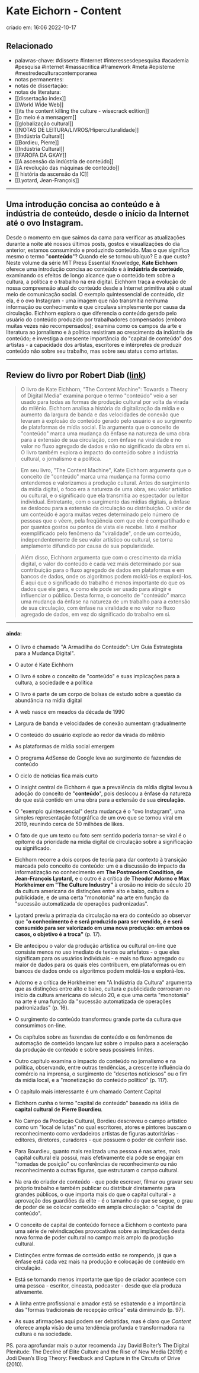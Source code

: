 # Kate Eichorn - Content
criado em: 16:06 2022-10-17

## Relacionado
- palavras-chave: #disserte #internet #interessesdepesquisa #academia #pesquisa #internet #massacritica #framework #meta #episteme #mestredeculturacontemporanea 
- notas permanentes: 
- notas de dissertação:
- notas de literatura: 
- [[dissertação index]]
- [[World Wide Web]]
- [[its the content killing the culture - wisecrack edition]]
- [[o meio é a mensagem]]
- [[globalização cultural]]
- [[NOTAS DE LEITURA/LIVROS/Hiperculturalidade]]
- [[Indústria Cultural]]
- [[Bordieu, Pierre]]
- [[Indústria Cultural]]
- [[FAROFA DA GKAY]]
- [[A ascensão da indústria de conteúdo]]
- [[A revolução das máquinas de conteúdo]]
- [[ história da ascensão da IC]]
- [[Lyotard, Jean-François]]

---

## Uma introdução concisa ao conteúdo e à indústria de conteúdo, desde o início da Internet até o ovo Instagram.

Desde o momento em que saímos da cama para verificar as atualizações durante a noite até nossos últimos posts, gostos e visualizações do dia anterior, estamos consumindo e produzindo conteúdo. Mas o que significa mesmo o termo "**conteúdo**"? Quando ele se tornou ubíquo? E a que custo? Neste volume da série MIT Press Essential Knowledge, **Kate Eichhorn** oferece uma introdução concisa ao conteúdo e à **indústria de conteúdo**, examinando os efeitos de longo alcance que o conteúdo tem sobre a cultura, a política e o trabalho na era digital. Eichhorn traça a evolução de nossa compreensão atual do conteúdo desde a Internet primitiva até o atual meio de comunicação social. O exemplo quintessencial de conteúdo, diz ela, é o ovo Instagram - uma imagem que não transmitia nenhuma informação ou conhecimento e que circulava simplesmente por causa da circulação. Eichhorn explora o que diferencia o conteúdo gerado pelo usuário do conteúdo produzido por trabalhadores compensados (embora muitas vezes não recompensados); examina como os campos da arte e literatura ao jornalismo e à política resistiram ao crescimento da indústria de conteúdo; e investiga a crescente importância do "capital de conteúdo" dos artistas - a capacidade dos artistas, escritores e intérpretes de produzir conteúdo não sobre seu trabalho, mas sobre seu status como artistas.

---
## Review do livro por Robert Diab ([link](https://journals.sagepub.com/doi/full/10.1177/14614448221127202))

>O livro de Kate Eichhorn, "The Content Machine": Towards a Theory of Digital Media" examina porque o termo "conteúdo" veio a ser usado para todas as formas de produção cultural por volta da virada do milênio. Eichhorn analisa a história da digitalização da mídia e o aumento da largura de banda e das velocidades de conexão que levaram à explosão do conteúdo gerado pelo usuário e ao surgimento de plataformas de mídia social. Ela argumenta que o conceito de "conteúdo" marca uma mudança da ênfase na natureza de uma obra para a extensão de sua circulação, com ênfase na viralidade e no valor no fluxo agregado de dados e não no significado da obra em si. O livro também explora o impacto do conteúdo sobre a indústria cultural, o jornalismo e a política.

> Em seu livro, "The Content Machine", Kate Eichhorn argumenta que o conceito de "conteúdo" marca uma mudança na forma como entendemos e valorizamos a produção cultural. Antes do surgimento da mídia digital, o foco era a natureza de uma obra, seu valor artístico ou cultural, e o significado que ela transmitia ao espectador ou leitor individual. Entretanto, com o surgimento das mídias digitais, a ênfase se deslocou para a extensão da circulação ou distribuição. O valor de um conteúdo é agora muitas vezes determinado pelo número de pessoas que o vêem, pela freqüência com que ele é compartilhado e por quantos gostos ou pontos de vista ele recebe. Isto é melhor exemplificado pelo fenômeno da "viralidade", onde um conteúdo, independentemente de seu valor artístico ou cultural, se torna amplamente difundido por causa de sua popularidade.

> Além disso, Eichhorn argumenta que com o crescimento da mídia digital, o valor do conteúdo é cada vez mais determinado por sua contribuição para o fluxo agregado de dados em plataformas e em bancos de dados, onde os algoritmos podem moldá-los e explorá-los. É aqui que o significado do trabalho é menos importante do que os dados que ele gera, e como ele pode ser usado para atingir e influenciar o público. Desta forma, o conceito de "conteúdo" marca uma mudança da ênfase na natureza de um trabalho para a extensão de sua circulação, com ênfase na viralidade e no valor no fluxo agregado de dados, em vez do significado do trabalho em si.

---
#### ainda:
- O livro é chamado "A Armadilha do Conteúdo": Um Guia Estrategista para a Mudança Digital". 
- O autor é Kate Eichhorn 
- O livro é sobre o conceito de "conteúdo" e suas implicações para a cultura, a sociedade e a política 
- O livro é parte de um corpo de bolsas de estudo sobre a questão da abundância na mídia digital
- A web nasce em meados da década de 1990 
- Largura de banda e velocidades de conexão aumentam gradualmente 
- O conteúdo do usuário explode ao redor da virada do milênio 
- As plataformas de mídia social emergem 
- O programa AdSense do Google leva ao surgimento de fazendas de conteúdo
- O ciclo de notícias fica mais curto
- O insight central de Eichhorn é que a prevalência da mídia digital levou à adoção do conceito de "**conteúdo**", pois deslocou a ênfase da natureza do que está contido em uma obra para a extensão de sua **circulação**. 
- O "exemplo quintessencial" desta mudança é o "ovo Instagram", uma simples representação fotográfica de um ovo que se tornou viral em 2019, reunindo cerca de 50 milhões de likes. 
- O fato de que um texto ou foto sem sentido poderia tornar-se viral é o epítome da prioridade na mídia digital de circulação sobre a significação ou significado.
- Eichhorn recorre a dois corpos de teoria para dar contexto à transição marcada pelo conceito de conteúdo: um é a discussão do impacto da informatização no conhecimento em **The Postmodern Condition, de Jean-François Lyotard,** e o outro é a crítica de **Theodor Adorno e Max Horkheimer em "The Culture Industry"** à erosão no início do século 20 da cultura americana de distinções entre alto e baixo, cultura e publicidade, e de uma certa "monotonia" na arte em função da "sucessão automatizada de operações padronizadas".

- Lyotard previu a primazia da circulação na era do conteúdo ao observar que "**o conhecimento é e será produzido para ser vendido, é e será consumido para ser valorizado em uma nova produção: em ambos os casos, o objetivo é a troca"** (p. 17).

- Ele antecipou o valor da produção artística ou cultural on-line que consiste menos no uso imediato de textos ou artefatos - o que eles significam para os usuários individuais - e mais no fluxo agregado ou maior de dados para os quais eles contribuem, em plataformas ou em bancos de dados onde os algoritmos podem moldá-los e explorá-los.

- Adorno e a crítica de Horkheimer em "A Indústria da Cultura" argumenta que as distinções entre alto e baixo, cultura e publicidade corroeram no início da cultura americana do século 20, e que uma certa "monotonia" na arte é uma função da "sucessão automatizada de operações padronizadas" (p. 16).
- O surgimento do conteúdo transformou grande parte da cultura que consumimos on-line.
- Os capítulos sobre as fazendas de conteúdo e os fenômenos de automação de conteúdo lançam luz sobre o impulso para a aceleração da produção de conteúdo e sobre seus possíveis limites.
- Outro capítulo examina o impacto do conteúdo no jornalismo e na política, observando, entre outras tendências, a crescente influência do comércio na imprensa, o surgimento de "desertos noticiosos" ou o fim da mídia local, e a "monetização do conteúdo político" (p. 117).

- O capítulo mais interessante é um chamado Content Capital
- Eichhorn cunha o termo "capital de conteúdo" baseado na idéia de **capital cultural** de **Pierre Bourdieu**. 
- No Campo da Produção Cultural, Bordieu descreveu o campo artístico como um "local de lutas" no qual escritores, atores e pintores buscam o reconhecimento como verdadeiros artistas de figuras autoritárias - editores, diretores, curadores - que possuem o poder de conferir isso. 
- Para Bourdieu, quanto mais realizada uma pessoa é nas artes, mais capital cultural ela possui, mais efetivamente ela pode se engajar em "tomadas de posição" ou conferências de reconhecimento ou não reconhecimento a outras figuras, que estruturam o campo cultural. 
- Na era do criador de conteúdo - que pode escrever, filmar ou gravar seu próprio trabalho e também publicar ou distribuir diretamente para grandes públicos, o que importa mais do que o capital cultural - a aprovação dos guardiões da elite - é o tamanho do que se segue, o grau de poder de se colocar conteúdo em ampla circulação: o "capital de conteúdo".

- O conceito de capital de conteúdo fornece a Eichhorn o contexto para uma série de reivindicações provocativas sobre as implicações desta nova forma de poder cultural no campo mais amplo da produção cultural. 
- Distinções entre formas de conteúdo estão se rompendo, já que a ênfase está cada vez mais na produção e colocação de conteúdo em circulação. 
- Está se tornando menos importante que tipo de criador acontece com uma pessoa - escritor, cineasta, podcaster - desde que ela produza ativamente. 
- A linha entre profissional e amador está se esbatendo e a importância das "formas tradicionais de recepção crítica" está diminuindo (p. 97). 
- As suas afirmações aqui podem ser debatidas, mas é claro que _Content_ oferece ampla visão de uma tendência profunda e transformadora na cultura e na sociedade.

PS. para aprofundar mais o autor recomenda Jay David Bolter’s The Digital Plenitude: The Decline of Elite Culture and the Rise of New Media (2019) e Jodi Dean’s Blog Theory: Feedback and Capture in the Circuits of Drive (2010).
